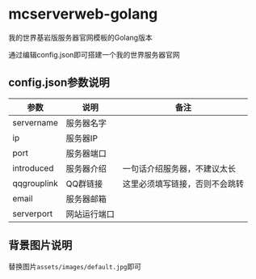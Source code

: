 # mcserverweb-golang
我的世界基岩版服务器官网模板的Golang版本

通过编辑config.json即可搭建一个我的世界服务器官网

## config.json参数说明
|参数|说明|备注|
|----|----|----|
|servername|服务器名字|
|ip|服务器IP|
|port|服务器端口|
|introduced|服务器介绍|一句话介绍服务器，不建议太长
|qqgrouplink|QQ群链接|这里必须填写链接，否则不会跳转
|email|服务器邮箱|
|serverport|网站运行端口|

## 背景图片说明  
替换图片`assets/images/default.jpg`即可